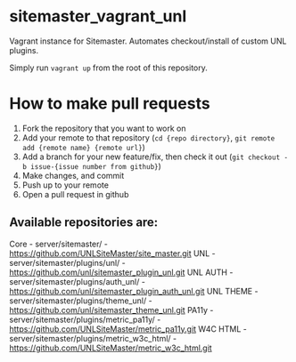 sitemaster_vagrant_unl
======================

Vagrant instance for Sitemaster.  Automates checkout/install of custom UNL plugins.

Simply run `vagrant up` from the root of this repository.

How to make pull requests
=========================
1. Fork the repository that you want to work on
2. Add your remote to that repository (`cd {repo directory}`, `git remote add {remote name} {remote url}`)
3. Add a branch for your new feature/fix, then check it out (`git checkout -b issue-{issue number from github}`)
4. Make changes, and commit
5. Push up to your remote
6. Open a pull request in github

Available repositories are:
---------------------------
Core      - server/sitemaster/                          - https://github.com/UNLSiteMaster/site_master.git
UNL       - server/sitemaster/plugins/unl/              - https://github.com/unl/sitemaster_plugin_unl.git
UNL AUTH  - server/sitemaster/plugins/auth_unl/         - https://github.com/unl/sitemaster_plugin_auth_unl.git
UNL THEME - server/sitemaster/plugins/theme_unl/        - https://github.com/unl/sitemaster_theme_unl.git
PA11y     - server/sitemaster/plugins/metric_pa11y/     - https://github.com/UNLSiteMaster/metric_pa11y.git
W4C HTML  - server/sitemaster/plugins/metric_w3c_html/  - https://github.com/UNLSiteMaster/metric_w3c_html.git
